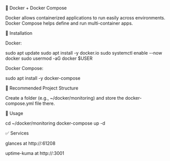 🐳 Docker + Docker Compose

Docker allows containerized applications to run easily across environments. Docker Compose helps define and run multi-container apps.

🔧 Installation

Docker:

sudo apt update
sudo apt install -y docker.io
sudo systemctl enable --now docker
sudo usermod -aG docker $USER

Docker Compose:

sudo apt install -y docker-compose

📁 Recommended Project Structure

Create a folder (e.g., ~/docker/monitoring) and store the docker-compose.yml file there.

🚀 Usage

cd ~/docker/monitoring
docker-compose up -d

✅ Services

glances at http://<pi-ip>:61208

uptime-kuma at http://<pi-ip>:3001



